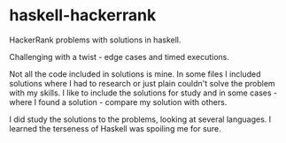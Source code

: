 # haskell-hackerrank
HackerRank problems with solutions in haskell.

Challenging with a twist - edge cases and timed executions.

Not all the code included in solutions is mine. In some files I included solutions where I had
to research or just plain couldn't solve the problem with my skills. I like to include the solutions
for study and in some cases - where I found a solution - compare my solution with others.

I did study the solutions to the problems, looking at several languages. I learned the terseness 
of Haskell was spoiling me for sure.
